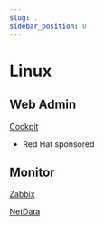 ```yaml
---
slug: .
sidebar_position: 0
---
```


# Linux

## Web Admin

[Cockpit](https://github.com/cockpit-project/cockpit)
- Red Hat sponsored

## Monitor

[Zabbix](https://www.zabbix.com/)

[NetData](https://www.netdata.cloud/)
